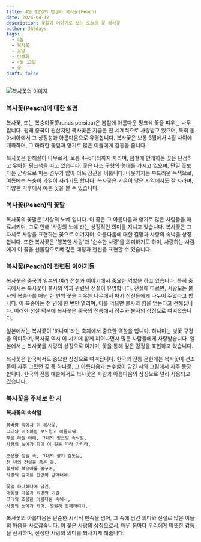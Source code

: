 ```yaml
---
title: 4월 12일의 탄생화 복사꽃(Peach)
date: 2024-04-12
description: 꽃말과 이야기로 보는 오늘의 꽃 복사꽃
author: 365days
tags:
  - 4월
  - 복사꽃
  - 꽃말
  - 탄생화
  - 4월 12일
  - 꽃
draft: false
---
```


![복사꽃의 이미지](https://cdn.pixabay.com/photo/2017/07/20/19/18/peach-blossom-2523391_1280.jpg#center)

### 복사꽃(Peach)에 대한 설명

복사꽃, 또는 복숭아꽃(Prunus persica)은 봄철에 아름다운 핑크색 꽃을 피우는 나무입니다. 원래 중국이 원산지인 복사꽃은 지금은 전 세계적으로 사랑받고 있으며, 특히 동아시아에서 그 상징성과 아름다움으로 유명합니다. 복사꽃은 보통 3월에서 4월 사이에 개화하며, 그 화려한 꽃잎과 향기로 많은 이들에게 감동을 줍니다.

복사꽃은 한해살이 나무로서, 보통 4~6미터까지 자라며, 봄철에 만개하는 꽃은 단정하고 우아한 핑크색을 띠고 있습니다. 꽃은 다소 구형의 형태를 가지고 있으며, 단일 꽃보다는 군락으로 피는 경우가 많아 더욱 장관을 이룹니다. 나뭇가지는 부드러운 녹색으로, 여름에는 복숭아 과일이 자라기도 합니다. 복사꽃은 기온이 낮은 지역에서도 잘 자라며, 다양한 기후에서 예쁜 꽃을 볼 수 있습니다.

### 복사꽃(Peach)의 꽃말

복사꽃의 꽃말은 '사랑의 노예'입니다. 이 꽃은 그 아름다움과 향기로 많은 사람들을 매료시키며, 그로 인해 '사랑의 노예'라는 상징적인 의미를 지니고 있습니다. 복사꽃은 그 자체로 사랑을 표현하는 꽃으로 여겨지며, 아름다움에 대한 갈망과 사랑의 속박을 상징합니다. 또한 복사꽃은 '행복한 사랑'과 '순수한 사랑'을 의미하기도 하며, 사랑하는 사람에게 이 꽃을 선물함으로써 깊은 애정과 헌신을 표현할 수 있습니다.

### 복사꽃(Peach)에 관련된 이야기들

복사꽃은 중국과 일본의 여러 전설과 이야기에서 중요한 역할을 하고 있습니다. 특히 중국에서는 복사꽃이 불사의 약과 관련된 전설이 유명합니다. 전설에 따르면, 서왕모는 불사의 복숭아를 매년 한 번씩 꽃을 피우는 나무에서 따서 신선들에게 나누어 주었다고 합니다. 이 복숭아는 천 년에 한 번만 열리며, 이를 먹으면 불사의 힘을 얻는다고 전해집니다. 이러한 전설 덕분에 복사꽃은 중국의 전통에서 장수와 불사의 상징으로 여겨졌습니다.

일본에서는 복사꽃이 '하나미'라는 축제에서 중요한 역할을 합니다. 하나미는 벚꽃 구경을 의미하며, 복사꽃 역시 이 시기에 함께 피어나면서 많은 사람들에게 사랑받습니다. 일본에서는 복사꽃을 사랑의 상징으로 여기며, 꽃을 통해 깊은 감정을 표현하고 있습니다.

복사꽃은 한국에서도 중요한 상징으로 여겨집니다. 한국의 전통 문헌에는 복사꽃이 선조들이 자주 그렸던 꽃 중 하나로, 그 아름다움과 순수함이 담긴 시와 그림에서 자주 등장합니다. 한국의 전통 예술에서도 복사꽃은 사랑과 아름다움의 상징으로 널리 사용되고 있습니다.

### 복사꽃을 주제로 한 시

**복사꽃의 속삭임**

```
봄바람 속에서 핀 복사꽃,  
그대의 미소처럼 부드럽고 아름다워.  
푸른 하늘 아래, 그대의 핑크빛 속삭임,  
사랑의 노예가 되어 이 길을 따라 가리라.

조용한 정원 속, 그대의 향기 감도는,  
천 년의 전설을 품은 꽃.  
불사의 복숭아를 꿈꾸며,  
사랑의 깊이를 한없이 담아내네.

꽃잎 하나하나에 담긴,  
애틋한 마음과 희망의 기원.  
그대의 조용한 아름다움 속에서,  
사랑의 노예가 되어, 영원히 함께하리라.
```

복사꽃의 아름다움은 단순한 시각적 만족을 넘어, 그 속에 담긴 의미와 전설로 많은 이들의 마음을 사로잡습니다. 이 꽃은 사랑의 상징으로서, 매년 봄마다 우리에게 따뜻한 감동을 선사하며, 진정한 사랑의 의미를 되새기게 해줍니다.
